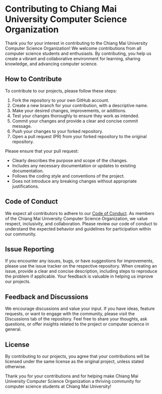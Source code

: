 # Contributing to Chiang Mai University Computer Science Organization

Thank you for your interest in contributing to the Chiang Mai University Computer Science Organization! We welcome contributions from all computer science students and enthusiasts. By contributing, you help us create a vibrant and collaborative environment for learning, sharing knowledge, and advancing computer science.

## How to Contribute

To contribute to our projects, please follow these steps:

1. Fork the repository to your own GitHub account.
2. Create a new branch for your contribution, with a descriptive name.
3. Make your desired changes, improvements, or additions.
4. Test your changes thoroughly to ensure they work as intended.
5. Commit your changes and provide a clear and concise commit message.
6. Push your changes to your forked repository.
7. Open a pull request (PR) from your forked repository to the original repository.

Please ensure that your pull request:

- Clearly describes the purpose and scope of the changes.
- Includes any necessary documentation or updates to existing documentation.
- Follows the coding style and conventions of the project.
- Does not introduce any breaking changes without appropriate justifications.

## Code of Conduct

We expect all contributors to adhere to our [Code of Conduct](./CODE_OF_CONDUCT.md). As members of the Chiang Mai University Computer Science Organization, we value respect, inclusivity, and collaboration. Please review our code of conduct to understand the expected behavior and guidelines for participation within our community.

## Issue Reporting

If you encounter any issues, bugs, or have suggestions for improvements, please use the issue tracker on the respective repository. When creating an issue, provide a clear and concise description, including steps to reproduce the problem if applicable. Your feedback is valuable in helping us improve our projects.

## Feedback and Discussions

We encourage discussions and value your input. If you have ideas, feature requests, or want to engage with the community, please visit the Discussions tab of the repository. Feel free to share your thoughts, ask questions, or offer insights related to the project or computer science in general.

## License

By contributing to our projects, you agree that your contributions will be licensed under the same license as the original project, unless stated otherwise.

Thank you for your contributions and for helping make Chiang Mai University Computer Science Organization a thriving community for computer science students at Chiang Mai University!

